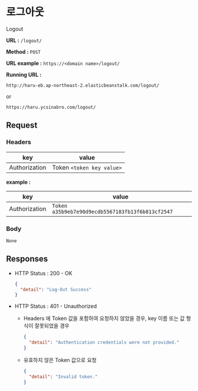# 로그아웃

Logout

**URL :** `/logout/`

**Method :** `POST`

**URL example :** `https://<domain name>/logout/`

**Running URL :**

`http://haru-eb.ap-northeast-2.elasticbeanstalk.com/logout/`

or

`https://haru.ycsinabro.com/logout/`

## Request

### Headers

key           | value
------------- | -------------------------
Authorization | Token `<token key value>`

**example :**

key           | value
------------- | ------------------------------------------------
Authorization | `Token a35b9eb7e90d9ecdb5567183fb13f6b813cf2547`

### Body

`None`

## Responses

- HTTP Status : 200 - OK

  ```json
  {
    "detail": "Log-Out Success"
  }
  ```

- HTTP Status : 401 - Unauthorized

  - Headers 에 Token 값을 포함하여 요청하지 않았을 경우, key 이름 또는 값 형식이 잘못되었을 경우

    ```json
    {
      "detail": "Authentication credentials were not provided."
    }
    ```

  - 유효하지 않은 Token 값으로 요청

    ```json
    {
      "detail": "Invalid token."
    }
    ```
